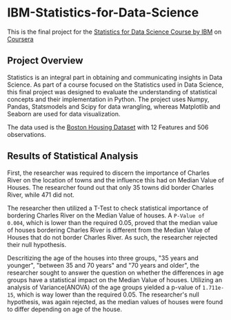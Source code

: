 # IBM-Statistics-for-Data-Science

This is the final project for the [Statistics for Data Science Course by IBM](
https://www.coursera.org/learn/statistics-for-data-science-python) on [Coursera](https://www.coursera.org/)

## Project Overview

Statistics is an integral part in obtaining and communicating insights in Data Science. As part of a course focused on the Statistics used in Data Science, this final project was designed to evaluate the understanding of statistical concepts and their implementation in Python. The project uses Numpy, Pandas, Statsmodels and Scipy for data wrangling, whereas Matplotlib and Seaborn are used for data visualization.

The data used is the [Boston Housing Dataset](https://cf-courses-data.s3.us.cloud-object-storage.appdomain.cloud/IBMDeveloperSkillsNetwork-ST0151EN-SkillsNetwork/labs/boston_housing.csv') with 12 Features and 506 observations.

## Results of Statistical Analysis

First, the researcher was required to discern the importance of Charles River on the location of towns and the influence this had on Median Value of Houses. The researcher found out that only 35 towns did border Charles River, while 471 did not.

The researcher then utilized a T-Test to check statistical importance of bordering Charles River on the Median Value of houses. A `P-Value of 0.004`, which is lower than the required 0.05, proved that the median value of houses bordering Charles River is different from the Median Value of Houses that do not border Charles River. As such, the researcher rejected their null hypothesis.

Descritizing the age of the houses into three groups, "35 years and younger", "between 35 and 70 years" and "70 years and older", the researcher sought to answer the question on whether the differences in age groups have a statistical impact on the Median Value of houses. Utilizing an analysis of Variance(ANOVA) of the age groups yielded a p-value of `1.711e-15`, which is way lower than the required 0.05. The researcher's null hypothesis, was again rejected, as the median values of houses were found to differ depending on age of the house.
